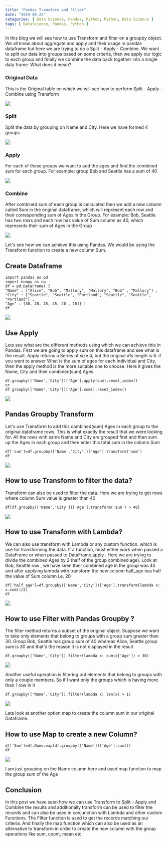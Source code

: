 ```yaml
---
title: "Pandas Transform and Filter"
date: "2019-08-22"
categories: [ Data Science, Pandas, Python, Python, Data Science ]
tags: [ DataScience, Pandas, Python ]
---
```


In this blog we will see how to use Transform and filter on a groupby object. We all know about aggregate and apply and their usage in pandas dataframe but here we are trying to do a Split - Apply - Combine. We want to split our data into groups based on some criteria, then we apply our logic to each group and finally we combine the data back together into a single data frame. What does it mean?

### **Original** **Data**

This is the Original table on which we will see how to perform Split - Apply - Combine using Transform

![](/images/2019/08/image-37.png)

### **Split**

Split the data by grouping on Name and City. Here we have formed 4 groups

![](/images/2019/08/image-29.png)

### **Apply**

For each of these groups we want to add the ages and find the combined sum for each group. For example: group Bob and Seattle has a sum of 40

![](/images/2019/08/image-27.png)

### **Combine**

After combined sum of each group is calculated then we add a new column called Sum in the original dataframe, which will represent each row and their corresponding sum of Ages in the Group. For example: Bob, Seattle has two rows and each row has value of Sum column as 40, which represents their sum of Ages in the Group

![](/images/2019/08/image-28.png)

Let's see how we can achieve this using Pandas. We would be using the Transform function to create a new column Sum.

## **Create Dataframe**

```
import pandas as pd
import numpy as np
df = pd.DataFrame( {
"Name" : ["Alice", "Bob", "Mallory", "Mallory", "Bob" , "Mallory"] ,
"City" : ["Seattle", "Seattle", "Portland", "Seattle", "Seattle",
"Portland"] ,
"Age" : [30, 20, 25, 45, 20 , 15]} )
df
```

![](/images/2019/08/image-30.png)

## **Use Apply**

Lets see what are the different methods using which we can achieve this in Pandas. First we are going to apply sum on this dataframe and see what is the result. Apply returns a Series of size 4, but the original dfs length is 6. if you want to answer What is the sum of ages for each Individual and City, then the apply method is the more suitable one to choose. Here it gives the Name, City and their combined(sum) Ages

```
df.groupby(['Name','City'])['Age'].apply(sum).reset_index()
or
df.groupby(['Name','City'])['Age'].sum().reset_index()
```

![](/images/2019/08/image-31.png)

## **Pandas Groupby Transform**

Let's use Transform to add this combined(sum) Ages in each group to the original dataframe rows. This is what exactly the result that we were looking for. All the rows with same Name and City are grouped first and then sum up the Ages in each group and then enter this total sum in the column Sum

```
df['sum']=df.groupby(['Name','City'])['Age'].transform('sum')
df
```

![](/images/2019/08/image-32.png)

## **How to use Transform to filter the data?**

Transform can also be used to filter the data. Here we are trying to get rows where column Sum value is greater than 40

```
df[df.groupby(['Name','City'])['Age'].transform('sum') > 40]
```

![](/images/2019/08/image-33.png)

## **How to use Transform with Lambda?**

We can also use transform with Lambda or any custom function. which is use for transforming the data. If a function, must either work when passed a DataFrame or when passed to DataFrame.apply . Here we are trying to divide the combined Ages by 2 (half of the group combined age). Look at Bob, Seattle row , we have seen their combined age in the group was 40 and after applying lambda with transform the new column half\_age has half the value of Sum column i.e. 20

```
df['half_age']=df.groupby(['Name','City'])['Age'].transform(lambda x: x.sum()/2)
df
```

![](/images/2019/08/image-34.png)

## **How to use Filter with Pandas Groupby ?**

The filter method returns a subset of the original object. Suppose we want to take only elements that belong to groups with a group sum greater than 30. Group Bob, Seattle has group sum of 40 whereas Alice, Seattle group sum is 30 and that's the reason it is not displayed in the result

```
df.groupby(['Name','City']).filter(lambda x: sum(x['Age']) > 30)
```

![](/images/2019/08/image-35.png)

Another useful operation is filtering out elements that belong to groups with only a couple members. So if I want only the groups which is having more than 1 row in it

```
df.groupby(['Name','City']).filter(lambda x: len(x) > 1)
```

![](/images/2019/08/image-39.png)

Lets look at another option map to create the column sum in our original Dataframe.

## **How to use Map to create a new Column?**

```
df['Sum']=df.Name.map(df.groupby(['Name'])['Age'].sum())
df
```

![](/images/2019/08/image-38.png)

I am just grouping on the Name column here and used map function to map the group sum of the Age

## **Conclusion**

In this post we have seen how we can use Transform to Split - Apply and Combine the results and additionally transform can be used to filter the records and can also be used in conjunction with Lambda and other custom Functions. The Filter function is used to get the records matching our criteria. And finally the map function which can also be used as an alternative to transform in order to create the new column with the group operations like sum, count, mean etc.
